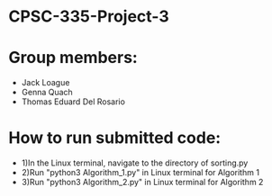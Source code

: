 # CPSC-335-Project-3
# Group members: 
* Jack Loague 
* Genna Quach
* Thomas Eduard Del Rosario

# How to run submitted code: 
  * 1)In the Linux terminal, navigate to the directory of sorting.py
  * 2)Run "python3 Algorithm_1.py" in Linux terminal for Algorithm 1
  * 3)Run "python3 Algorithm_2.py" in Linux terminal for Algorithm 2
